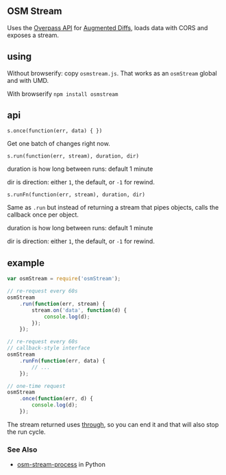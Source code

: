 ## OSM Stream

Uses the [Overpass API](http://overpass-api.de/) for
[Augmented Diffs](http://wiki.openstreetmap.org/wiki/Overpass_API/Augmented_Diffs),
loads data with CORS and exposes a stream.

## using

Without browserify: copy `osmstream.js`. That works as an `osmStream` global
and with UMD.

With browserify `npm install osmstream`

## api

`s.once(function(err, data) { })`

Get one batch of changes right now.

`s.run(function(err, stream), duration, dir)`

duration is how long between runs: default 1 minute

dir is direction: either `1`, the default, or `-1` for rewind.

`s.runFn(function(err, stream), duration, dir)`

Same as `.run` but instead of returning a stream that pipes objects, calls
the callback once per object.

duration is how long between runs: default 1 minute

dir is direction: either `1`, the default, or `-1` for rewind.

## example

```js
var osmStream = require('osmStream');

// re-request every 60s
osmStream
    .run(function(err, stream) {
        stream.on('data', function(d) {
            console.log(d);
        });
    });

// re-request every 60s
// callback-style interface
osmStream
    .runFn(function(err, data) {
        // ...
    });

// one-time request
osmStream
    .once(function(err, d) {
        console.log(d);
    });
```

The stream returned uses [through](https://github.com/dominictarr/through), so
you can end it and that will also stop the run cycle.

### See Also

* [osm-stream-process](https://github.com/iandees/osm-stream-process) in Python
